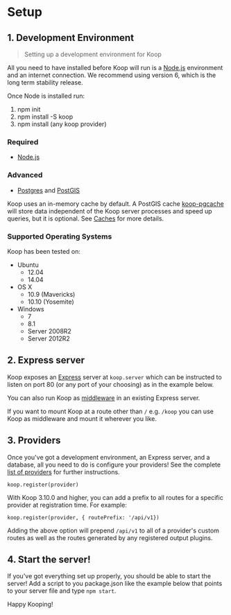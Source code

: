 # Setup

## 1. Development Environment

> Setting up a development environment for Koop

All you need to have installed before Koop will run is a [Node.js](https://nodejs.org/) environment and an internet connection. We recommend using version 6, which is the long term stability release.

Once Node is installed run:

1. npm init
2. npm install -S koop
3. npm install (any koop provider)

### Required

- [Node.js](https://nodejs.org/download/)

### Advanced

- [Postgres](https://wiki.postgresql.org/wiki/Detailed_installation_guides) and [PostGIS](http://postgis.net/install)

Koop uses an in-memory cache by default. A PostGIS cache [koop-pgcache](https://github.com/koopjs/koop-pgcache) will store data independent of the Koop server processes and speed up queries, but it is optional. See [Caches](../caches.md) for more details.

### Supported Operating Systems

Koop has been tested on:

- Ubuntu
  - 12.04
  - 14.04
- OS X
  - 10.9 (Mavericks)
  - 10.10 (Yosemite)
- Windows
  - 7
  - 8.1
  - Server 2008R2
  - Server 2012R2

## 2. Express server

Koop exposes an [Express](https://expressjs.com) server at `koop.server` which can be instructed to listen on port 80 (or any port of your choosing) as in the example below.

<script src="https://gist.github.com/dmfenton/fb27fafcc82089cf6099d22f443a18ba.js"></script>

You can also run Koop as [middleware](https://expressjs.com/en/guide/using-middleware.html) in an existing Express server.

<script src="https://gist.github.com/dmfenton/d457518ab46790d7af136589bb7258d6.js"></script>

If you want to mount Koop at a route other than `/` e.g. `/koop` you can use Koop as middleware and mount it wherever you like.

<script src="https://gist.github.com/dmfenton/1f252732bfa66bca4ff0a21628fb7ec1.js"></script>

## 3. Providers

Once you've got a development environment, an Express server, and a database, all you need to do is configure your providers! See the complete [list of providers](../docs/providers.md) for further instructions.

`koop.register(provider)`

With Koop 3.10.0 and higher, you can add a prefix to all routes for a specific provider at registration time. For example:

`koop.register(provider, { routePrefix: '/api/v1})`  

Adding the above option will prepend `/api/v1` to all of a provider's custom routes as well as the routes generated by any registered output plugins.

## 4. Start the server!

If you've got everything set up properly, you should be able to start the server! Add a script to you package.json like the example below that points to your server file and type `npm start`.

<script src="https://gist.github.com/dmfenton/114c09b3befd8e60b3a30ff5f65d8c82.js"></script>

Happy Kooping!
